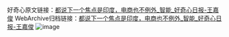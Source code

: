 好奇心原文链接：[都说下一个焦点是印度，电商也不例外_智能_好奇心日报-王嘉俊](https://www.qdaily.com/articles/4614.html)
WebArchive归档链接：[都说下一个焦点是印度，电商也不例外_智能_好奇心日报-王嘉俊](http://web.archive.org/web/20190623161652/https://www.qdaily.com/articles/4614.html)
![image](http://ww3.sinaimg.cn/large/007d5XDply1g3w50qeexzj30u03vc7wh)